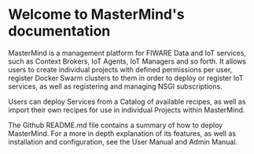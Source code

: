 # Welcome to MasterMind's documentation

MasterMind is a management platform for FIWARE Data and IoT services, such as
Context Brokers, IoT Agents, IoT Managers and so forth. It allows users to
create individual projects with defined permissions per user, register Docker
Swarm clusters to them in order to deploy or register IoT services, as well as
registering and managing NSGI subscriptions.

Users can deploy Services from a Catalog of available recipes, as well as import
their own recipes for use in individual Projects within MasterMind.

The Github README.md file contains a summary of how to deploy MasterMind. For a
more in depth explanation of its features, as well as installation and
configuration, see the User Manual and Admin Manual.
